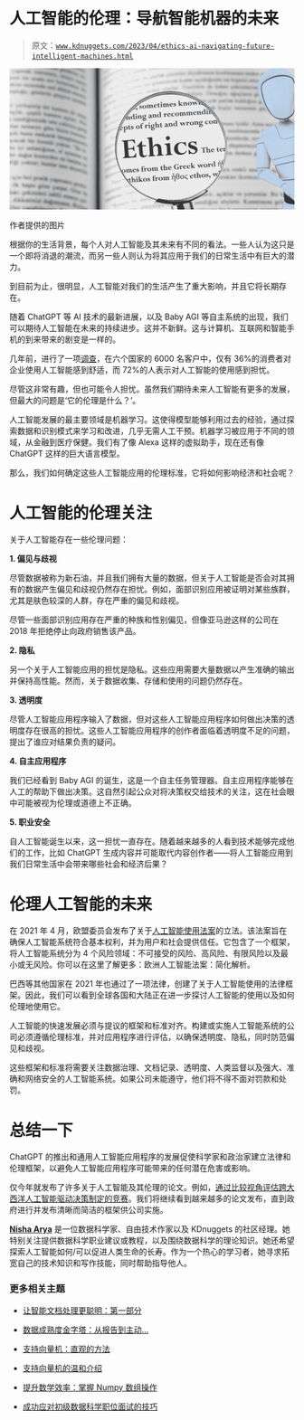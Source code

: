 # 人工智能的伦理：导航智能机器的未来

> 原文：[`www.kdnuggets.com/2023/04/ethics-ai-navigating-future-intelligent-machines.html`](https://www.kdnuggets.com/2023/04/ethics-ai-navigating-future-intelligent-machines.html)

![人工智能的伦理：导航智能机器的未来](img/4bf676531a5321068116d82663094449.png)

作者提供的图片

根据你的生活背景，每个人对人工智能及其未来有不同的看法。一些人认为这只是一个即将消退的潮流，而另一些人则认为将其应用于我们的日常生活中有巨大的潜力。

到目前为止，很明显，人工智能对我们的生活产生了重大影响，并且它将长期存在。

随着 ChatGPT 等 AI 技术的最新进展，以及 Baby AGI 等自主系统的出现，我们可以期待人工智能在未来的持续进步。这并不新鲜。这与计算机、互联网和智能手机的到来带来的剧变是一样的。

几年前，进行了一项[调查](https://www.pega.com/about/news/press-releases/new-research-reveals-deep-confusion-about-artificial-intelligence)，在六个国家的 6000 名客户中，仅有 36%的消费者对企业使用人工智能感到舒适，而 72%的人表示对人工智能的使用感到担忧。

尽管这非常有趣，但也可能令人担忧。虽然我们期待未来人工智能有更多的发展，但最大的问题是‘它的伦理是什么？’。

人工智能发展的最主要领域是机器学习。这使得模型能够利用过去的经验，通过探索数据和识别模式来学习和改进，几乎无需人工干预。机器学习被应用于不同的领域，从金融到医疗保健。我们有了像 Alexa 这样的虚拟助手，现在还有像 ChatGPT 这样的巨大语言模型。

那么，我们如何确定这些人工智能应用的伦理标准，它将如何影响经济和社会呢？

# 人工智能的伦理关注

关于人工智能存在一些伦理问题：

**1\. 偏见与歧视**

尽管数据被称为新石油，并且我们拥有大量的数据，但关于人工智能是否会对其拥有的数据产生偏见和歧视仍然存在担忧。例如，面部识别应用被证明对某些族群，尤其是肤色较深的人群，存在严重的偏见和歧视。

尽管一些面部识别应用存在严重的种族和性别偏见，但像亚马逊这样的公司在 2018 年拒绝停止向政府销售该产品。

**2\. 隐私**

另一个关于人工智能应用的担忧是隐私。这些应用需要大量数据以产生准确的输出并保持高性能。然而，关于数据收集、存储和使用的问题仍然存在。

**3\. 透明度**

尽管人工智能应用程序输入了数据，但对这些人工智能应用程序如何做出决策的透明度存在很高的担忧。这些人工智能应用程序的创作者面临着透明度不足的问题，提出了谁应对结果负责的疑问。

**4\. 自主应用程序**

我们已经看到 Baby AGI 的诞生，这是一个自主任务管理器。自主应用程序能够在人工的帮助下做出决策。这自然引起公众对将决策权交给技术的关注，这在社会眼中可能被视为伦理或道德上不正确。

**5\. 职业安全**

自人工智能诞生以来，这一担忧一直存在。随着越来越多的人看到技术能够完成他们的工作，比如 ChatGPT 生成内容并可能取代内容创作者——将人工智能应用到我们日常生活中会带来哪些社会和经济后果？

# 伦理人工智能的未来

在 2021 年 4 月，欧盟委员会发布了关于[人工智能使用法案](https://artificialintelligenceact.eu/)的立法。该法案旨在确保人工智能系统符合基本权利，并为用户和社会提供信任。它包含了一个框架，将人工智能系统分为 4 个风险领域：不可接受的风险、高风险、有限风险以及最小或无风险。你可以在这里了解更多：欧洲人工智能法案：简化解析。

巴西等其他国家在 2021 年也通过了一项法律，创建了关于人工智能使用的法律框架。因此，我们可以看到全球各国和大陆正在进一步探讨人工智能的使用以及如何伦理地使用它。

人工智能的快速发展必须与提议的框架和标准对齐。构建或实施人工智能系统的公司必须遵循伦理标准，并对应用程序进行评估，以确保透明度、隐私，同时防范偏见和歧视。

这些框架和标准将需要关注数据治理、文档记录、透明度、人类监督以及强大、准确和网络安全的人工智能系统。如果公司未能遵守，他们将不得不面对罚款和处罚。

# 总结一下

ChatGPT 的推出和通用人工智能应用程序的发展促使科学家和政治家建立法律和伦理框架，以避免人工智能应用程序可能带来的任何潜在危害或影响。

仅今年就发布了许多关于人工智能及其伦理的论文。例如，[通过比较视角评估跨大西洋人工智能驱动决策制定的竞赛](https://papers.ssrn.com/sol3/papers.cfm?abstract_id=4337517)。我们将继续看到越来越多的论文发布，直到政府进行并发布清晰而简洁的框架供公司实施。

**[Nisha Arya](https://www.linkedin.com/in/nisha-arya-ahmed/)** 是一位数据科学家、自由技术作家以及 KDnuggets 的社区经理。她特别关注提供数据科学职业建议或教程，以及围绕数据科学的理论知识。她还希望探索人工智能如何/可以促进人类生命的长寿。作为一个热心的学习者，她寻求拓宽自己的技术知识和写作技能，同时帮助指导他人。

### 更多相关主题

+   [让智能文档处理更聪明：第一部分](https://www.kdnuggets.com/2023/02/making-intelligent-document-processing-smarter-part-1.html)

+   [数据成熟度金字塔：从报告到主动…](https://www.kdnuggets.com/the-data-maturity-pyramid-from-reporting-to-a-proactive-intelligent-data-platform)

+   [支持向量机：直观的方法](https://www.kdnuggets.com/2022/08/support-vector-machines-intuitive-approach.html)

+   [支持向量机的温和介绍](https://www.kdnuggets.com/2023/07/gentle-introduction-support-vector-machines.html)

+   [提升数学效率：掌握 Numpy 数组操作](https://www.kdnuggets.com/elevate-math-efficiency-navigating-numpy-array-operations)

+   [成功应对初级数据科学职位面试的技巧](https://www.kdnuggets.com/tips-for-successfully-navigating-beginner-data-science-job-interviews)
